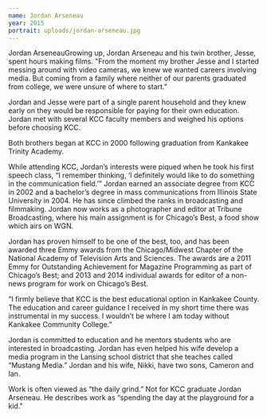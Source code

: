 ```yaml
---
name: Jordan Arseneau
year: 2015
portrait: uploads/jordan-arseneau.jpg
---
```


​Jordan ArseneauGrowing up, Jordan Arseneau and his twin brother, Jesse, spent hours making films. "From the moment my brother Jesse and I started messing around with video cameras, we knew we wanted careers involving media. But coming from a family where neither of our parents graduated from college, we were unsure of where to start.”

Jordan and Jesse were part of a single parent household and they knew early on they would be responsible for paying for their own education. Jordan met with several KCC faculty members and weighed his options before choosing KCC.

Both brothers began at KCC in 2000 following graduation from Kankakee Trinity Academy.

While attending KCC, Jordan’s interests were piqued when he took his first speech class, “I remember thinking, ‘I definitely would like to do something in the communication field.’” Jordan earned an associate degree from KCC in 2002 and a bachelor’s degree in mass communications from Illinois State University in 2004. He has since climbed the ranks in broadcasting and filmmaking. Jordan now works as a photographer and editor at Tribune Broadcasting, where his main assignment is for Chicago’s Best, a food show which airs on WGN.

Jordan has proven himself to be one of the best, too, and has been awarded three Emmy awards from the Chicago/Midwest Chapter of the National Academy of Television Arts and Sciences. The awards are a 2011 Emmy for Outstanding Achievement for Magazine Programming as part of Chicago’s Best; and 2013 and 2014 individual awards for editor of a non-news program for work on Chicago’s Best.

“I firmly believe that KCC is the best educational option in Kankakee County. The education and career guidance I received in my short time there was instrumental in my success. I wouldn’t be where I am today without Kankakee Community College.”

Jordan is committed to education and he mentors students who are interested in broadcasting. Jordan has even helped his wife develop a media program in the Lansing school district that she teaches called “Mustang Media.” Jordan and his wife, Nikki, have two sons, Cameron and Ian.

Work is often viewed as “the daily grind.” Not for KCC graduate Jordan Arseneau. He describes work as “spending the day at the playground for a kid."
